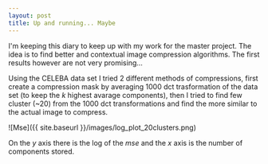 ```yaml
---
layout: post
title: Up and running... Maybe
---
```


I'm keeping this diary to keep up with my work for the master project.
The idea is to find better and contextual image compression algorithms.
The first results however are not very promising...

Using the CELEBA data set I tried 2 different methods of compressions, first create a compression mask by averaging 1000 dct trasformation of the data set (to keep the *k* highest avarage components), then I tried to find few cluster (~20) from the 1000 dct transformations and find the more similar to the actual image to compress. 

![Mse]({{ site.baseurl }}/images/log_plot_20clusters.png)

On the *y* axis there is the log of the *mse* and the *x* axis is the number of components stored.
